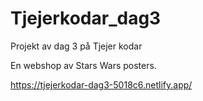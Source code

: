 # Tjejerkodar_dag3
Projekt av dag 3 på Tjejer kodar

En webshop av Stars Wars posters.

https://tjejerkodar-dag3-5018c6.netlify.app/
